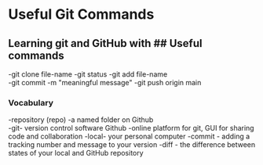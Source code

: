 # Useful Git Commands

## Learning git and GitHub with ## Useful commands  
-git clone file-name
-git status
-git add file-name  
-git commit -m "meaningful message"
-git push origin main

### Vocabulary

-repository (repo) -a named folder on Github    
-git- version control software
Github -online platform for git, GUI for sharing code and collaboration
-local- your personal computer
-commit - adding a tracking number and message to your version
-diff - the difference between states of your local and GitHub repository
